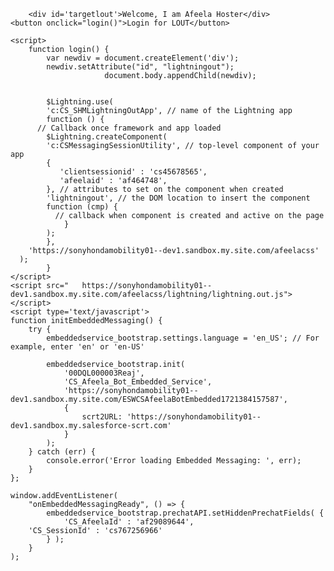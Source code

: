 <html lang="en">
  <head>
    <meta charset="utf-8" />
    <meta name="viewport" content="width=device-width, initial-scale=1" />
  </head>
  <body>
  
        <div id='targetlout'>Welcome, I am Afeela Hoster</div>
	<button onclick="login()">Login for LOUT</button>

    <script>
        function login() {
		    var newdiv = document.createElement('div');
			newdiv.setAttribute("id", "lightningout");		
                         document.body.appendChild(newdiv);   
			
			
			$Lightning.use(
			'c:CS_SHMLightningOutApp', // name of the Lightning app
			function () {
          // Callback once framework and app loaded
			$Lightning.createComponent(
            'c:CSMessagingSessionUtility', // top-level component of your app
            {
               'clientsessionid' : 'cs45678565',
               'afeelaid' : 'af464748',
            }, // attributes to set on the component when created
            'lightningout', // the DOM location to insert the component
            function (cmp) {
              // callback when component is created and active on the page
				}
			);
			},
		'https://sonyhondamobility01--dev1.sandbox.my.site.com/afeelacss'
      );
			}
    </script>
	<script src="	https://sonyhondamobility01--dev1.sandbox.my.site.com/afeelacss/lightning/lightning.out.js"></script>
	<script type='text/javascript'>
	function initEmbeddedMessaging() {
		try {
			embeddedservice_bootstrap.settings.language = 'en_US'; // For example, enter 'en' or 'en-US'
 
			embeddedservice_bootstrap.init(
				'00DQL000003Reaj',
				'CS_Afeela_Bot_Embedded_Service',
				'https://sonyhondamobility01--dev1.sandbox.my.site.com/ESWCSAfeelaBotEmbedded1721384157587',
				{
					scrt2URL: 'https://sonyhondamobility01--dev1.sandbox.my.salesforce-scrt.com'
				}
			);
		} catch (err) {
			console.error('Error loading Embedded Messaging: ', err);
		}
	};
	
	window.addEventListener(
        "onEmbeddedMessagingReady", () => {
            embeddedservice_bootstrap.prechatAPI.setHiddenPrechatFields( {
                'CS_AfeelaId' : 'af29089644',
		'CS_SessionId' : 'cs767256966'
            } );
        }
    );
</script>
<script type='text/javascript' src='https://sonyhondamobility01--dev1.sandbox.my.site.com/ESWCSAfeelaBotEmbedded1721384157587/assets/js/bootstrap.min.js' onload='initEmbeddedMessaging()'></script>
     </body>
</html>
